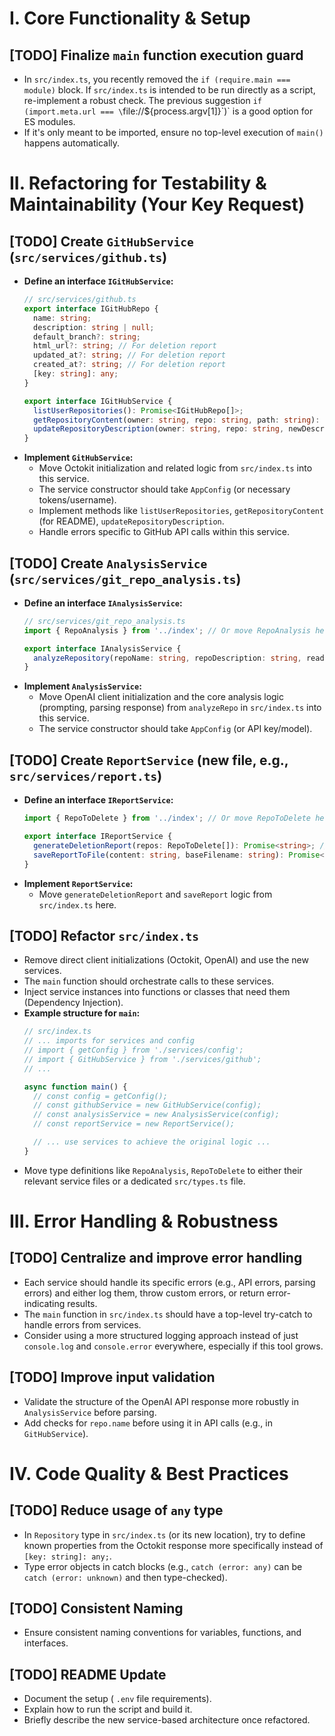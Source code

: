 # I. Core Functionality & Setup

## [TODO] Finalize `main` function execution guard

*   In `src/index.ts`, you recently removed the `if (require.main === module)` block. If `src/index.ts` is intended to be run directly as a script, re-implement a robust check. The previous suggestion `if (import.meta.url === \`file://${process.argv[1]}\`)` is a good option for ES modules.
*   If it's only meant to be imported, ensure no top-level execution of `main()` happens automatically.


# II. Refactoring for Testability & Maintainability (Your Key Request)

## [TODO] Create `GitHubService` (`src/services/github.ts`)

*   **Define an interface `IGitHubService`:**
    ```typescript
    // src/services/github.ts
    export interface IGitHubRepo {
      name: string;
      description: string | null;
      default_branch?: string;
      html_url?: string; // For deletion report
      updated_at?: string; // For deletion report
      created_at?: string; // For deletion report
      [key: string]: any;
    }

    export interface IGitHubService {
      listUserRepositories(): Promise<IGitHubRepo[]>;
      getRepositoryContent(owner: string, repo: string, path: string): Promise<string | null>; // e.g., for README
      updateRepositoryDescription(owner: string, repo: string, newDescription: string): Promise<void>;
    }
    ```
*   **Implement `GitHubService`:**
    *   Move Octokit initialization and related logic from `src/index.ts` into this service.
    *   The service constructor should take `AppConfig` (or necessary tokens/username).
    *   Implement methods like `listUserRepositories`, `getRepositoryContent` (for README), `updateRepositoryDescription`.
    *   Handle errors specific to GitHub API calls within this service.

## [TODO] Create `AnalysisService` (`src/services/git_repo_analysis.ts`)

*   **Define an interface `IAnalysisService`:**
    ```typescript
    // src/services/git_repo_analysis.ts
    import { RepoAnalysis } from '../index'; // Or move RepoAnalysis here

    export interface IAnalysisService {
      analyzeRepository(repoName: string, repoDescription: string, readmeContent: string | null): Promise<Omit<RepoAnalysis, 'name' | 'description'>>;
    }
    ```
*   **Implement `AnalysisService`:**
    *   Move OpenAI client initialization and the core analysis logic (prompting, parsing response) from `analyzeRepo` in `src/index.ts` into this service.
    *   The service constructor should take `AppConfig` (or API key/model).

## [TODO] Create `ReportService` (new file, e.g., `src/services/report.ts`)

*   **Define an interface `IReportService`:**
    ```typescript
    import { RepoToDelete } from '../index'; // Or move RepoToDelete here

    export interface IReportService {
      generateDeletionReport(repos: RepoToDelete[]): Promise<string>; // CSV content
      saveReportToFile(content: string, baseFilename: string): Promise<string>; // Returns path
    }
    ```
*   **Implement `ReportService`:**
    *   Move `generateDeletionReport` and `saveReport` logic from `src/index.ts` here.

## [TODO] Refactor `src/index.ts`

*   Remove direct client initializations (Octokit, OpenAI) and use the new services.
*   The `main` function should orchestrate calls to these services.
*   Inject service instances into functions or classes that need them (Dependency Injection).
*   **Example structure for `main`:**
    ```typescript
    // src/index.ts
    // ... imports for services and config
    // import { getConfig } from './services/config';
    // import { GitHubService } from './services/github';
    // ...

    async function main() {
      // const config = getConfig();
      // const githubService = new GitHubService(config);
      // const analysisService = new AnalysisService(config);
      // const reportService = new ReportService();

      // ... use services to achieve the original logic ...
    }
    ```
*   Move type definitions like `RepoAnalysis`, `RepoToDelete` to either their relevant service files or a dedicated `src/types.ts` file.

# III. Error Handling & Robustness

## [TODO] Centralize and improve error handling

*   Each service should handle its specific errors (e.g., API errors, parsing errors) and either log them, throw custom errors, or return error-indicating results.
*   The `main` function in `src/index.ts` should have a top-level try-catch to handle errors from services.
*   Consider using a more structured logging approach instead of just `console.log` and `console.error` everywhere, especially if this tool grows.

## [TODO] Improve input validation

*   Validate the structure of the OpenAI API response more robustly in `AnalysisService` before parsing.
*   Add checks for `repo.name` before using it in API calls (e.g., in `GitHubService`).

# IV. Code Quality & Best Practices

## [TODO] Reduce usage of `any` type

*   In `Repository` type in `src/index.ts` (or its new location), try to define known properties from the Octokit response more specifically instead of `[key: string]: any;`.
*   Type error objects in catch blocks (e.g., `catch (error: any)` can be `catch (error: unknown)` and then type-checked).

## [TODO] Consistent Naming

*   Ensure consistent naming conventions for variables, functions, and interfaces.

## [TODO] README Update

*   Document the setup ( `.env` file requirements).
*   Explain how to run the script and build it.
*   Briefly describe the new service-based architecture once refactored.